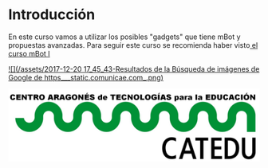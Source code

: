 # Introducción

En este curso vamos a utilizar los posibles "gadgets" que tiene mBot y propuestas avanzadas. Para seguir este curso se recomienda haber visto[ el curso mBot I](https://www.gitbook.com/book/catedu/robotica-educativa-con-mbot/details)

[![](/assets/2017-12-20 17_45_43-Resultados de la Búsqueda de imágenes de Google de https___static.comunicae.com_.png)](https://www.gitbook.com/book/catedu/robotica-educativa-con-mbot/details)

![](/assets/HERALDO-jpg.jpg)




